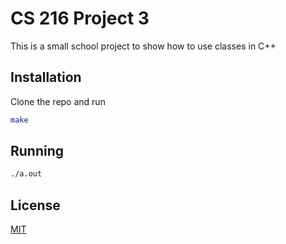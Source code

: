 # CS 216 Project 3

This is a small school project to show how to use classes in C++

## Installation

Clone the repo and run

```bash
make
```

## Running

```bash
./a.out
```



## License
[MIT](https://choosealicense.com/licenses/mit/)
